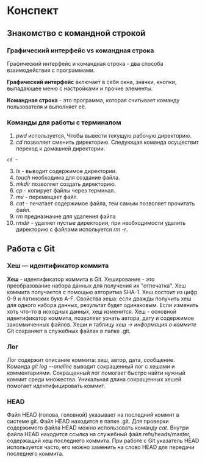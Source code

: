 # Конспект

## Знакомство с командной строкой

### **Графический интерфейс vs командная строка**

Графический интерфейс и командная строка - два способа взаимодействия с программами.

**Графический интерфейс** включает в себя окна, значки, кнопки, выпадающее меню с настройками и прочие элементы.

__Командная строка__ - это программа, которая считывает команду пользователя и выполняет её.

### Команды для работы с терминалом

1. *pwd* используется, Чтобы вывести текущую рабочую директорию.
2. *cd* позволяет сменить директорию. Следующая команда осуществит переход к домашней директории.
```
cd ~
```
3. *ls* - выводит содержимое директории.
4. *touch* необходима для создание файла.
5. *mkdir* позволяет создать директорию.
6. *cp* - копирует файлы через терминал.
7. *mv* - перемещает файл.
8. _cat_ - печатает содержимое файла, тем самым позволяет прочитать файл.
9. *rm* предназначне для удаления файла
10. *rmdir* - удаляет пустые директории, при необходимости удалить директорию с файлами испольуется *rm -r*.

## **Работа с Git**

### **Хеш — идентификатор коммита**

**Хеш** - идентификатор коммита в Git. Хеширование - это преобразование набора данных для получения их "отпечатка".
Хеш коммита получается с помощью алгоритма SHA-1. Хеш состоит из цифр 0-9 и латинских букв A-F.
Свойства хеша: если дважды получить хеш для одного набора данных, результат будет одинаковым. Если изменить хоть что-то в исходных данных, хеш изменится.
Хеш - основной идентификатор коммита, позволяет узнать автора, дату и содержимое закоммиченных файлов.
Хеши и таблицу *хеш → информация о коммите* Git сохраняет в служебных файлах в папке .git.

### **Лог**

Лог содержит описание коммита: хеш, автор, дата, сообщение.
Команда *git log --oneline* выводит сокращенный лог с хешами и комментариями. Сокращенный лог помогает быстро найти нужный коммит среди множества.
Уникальная длина сокращенных хешей помогает идентифицировать коммит.

### **HEAD**

Файл HEAD (голова, головной) указывает на последний коммит в системе git. Файл HEAD находится в папке .git. Для проверки содержимого файла HEAD можно использовать команду *cat*. Внутри файла HEAD находится ссылка на служебный файл refs/heads/master, содержащий хеш последнего коммита. При работе с Git указатель HEAD используется часто, его можно заменить на слово HEAD для передачи последнего коммита.